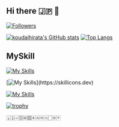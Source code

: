 ## Hi there 🇯🇵 👋


[![Followers](https://badgen.org/img/bluesky/hk0601.bsky.social/followers?style=plastic)](https://bsky.app/profile/hk0601.bsky.social)

[![koudaihirata's GitHub stats](https://github-readme-stats.vercel.app/api?username=koudaihirata&theme=solarized-light&show_icons=true)](https://github.com/koudaihirata/github-readme-stats)
[![Top Langs](https://github-readme-stats.vercel.app/api/top-langs/?username=koudaihirata&theme=solarized-light&show_icons=true&layout=compact)](https://github.com/koudaihirata/github-readme-stats)

## MySkill
[![My Skills](https://skillicons.dev/icons?i=html,pug,css,sass,js,ts,react,nextjs,swift)](https://skillicons.dev)

[![My Skills](https://skillicons.dev/icons?i=php,laravel,py,flask,)](https://skillicons.dev)

[![My Skills](https://skillicons.dev/icons?i=firebase,mysql,bun,docker)](https://skillicons.dev)

[![trophy](https://github-profile-trophy.vercel.app/?username=koudaihirata&theme=solarized-light)](https://github.com/ryo-ma/github-profile-trophy)

🀇🀏🀐🀘🀙🀡🀀🀁🀂🀃🀆🀅🀄︎
